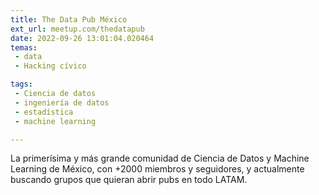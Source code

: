 ```yaml
---
title: The Data Pub México
ext_url: meetup.com/thedatapub
date: 2022-09-26 13:01:04.020464
temas:
 - data
 - Hacking cívico

tags:
 - Ciencia de datos
 - ingeniería de datos
 - estadística
 - machine learning

---
```


La primerísima y más grande comunidad de Ciencia de Datos y Machine Learning de México, con +2000 miembros y seguidores, y actualmente buscando grupos que quieran abrir pubs en todo LATAM.

    